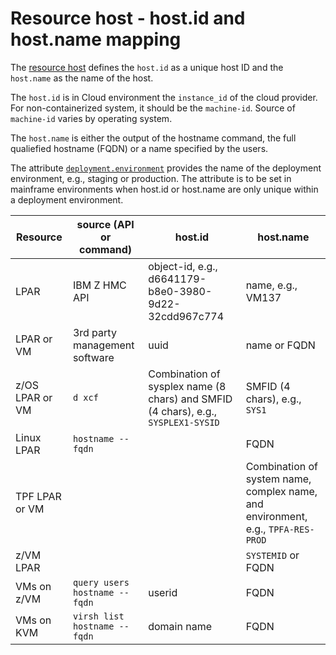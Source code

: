 # Resource host - host.id and host.name mapping

The [resource host](https://opentelemetry.io/docs/specs/semconv/attributes-registry/host/) defines the ``host.id`` as a unique host ID and the ``host.name`` as the name of the host.

The ``host.id`` is in Cloud environment the ``instance_id`` of the cloud provider. For non-containerized system, it should be the ``machine-id``. Source of ``machine-id`` varies by operating system.

The ``host.name`` is either the output of the hostname command, the full qualiefied hostname (FQDN) or a name specified by the users.

The attribute [``deployment.environment``](https://opentelemetry.io/docs/specs/semconv/attributes-registry/deployment/) provides the name of the deployment environment, e.g., staging or production. The attribute is to be set in mainframe environments when host.id or host.name are only unique within a deployment environment. 


| Resource | source (API or command) | host.id | host.name |
|----|----|----|----|
| LPAR | IBM Z HMC API | object-id, e.g., d6641179-b8e0-3980-9d22-32cdd967c774 | name, e.g., VM137 |
| LPAR or VM | 3rd party management software | uuid | name or FQDN |
| z/OS LPAR or VM | ``d xcf`` | Combination of sysplex name (8 chars) and SMFID (4 chars), e.g., ``SYSPLEX1-SYSID`` | SMFID (4 chars), e.g., ``SYS1`` | 
| Linux LPAR | ``hostname --fqdn``| | FQDN |
| TPF LPAR or VM | |  | Combination of system name, complex name,  and environment, e.g., ``TPFA-RES-PROD``| 
| z/VM LPAR | | | ``SYSTEMID`` or FQDN  |
| VMs on z/VM | ``query users`` <br>``hostname --fqdn``| userid | FQDN |
| VMs on KVM | ``virsh list`` <br>``hostname --fqdn`` | domain name | FQDN | 



